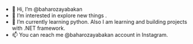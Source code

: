 - 👋 Hi, I’m @baharozayabakan
- 👀 I’m interested in explore new things .
- 🌱 I’m currently learning python. Also I am learning and building projects with .NET framework.
- 📫 You can reach me @baharozayabakan account in Instagram.

<!---
baharozayabakan/baharozayabakan is a ✨ special ✨ repository because its `README.md` (this file) appears on your GitHub profile.
You can click the Preview link to take a look at your changes.
--->
